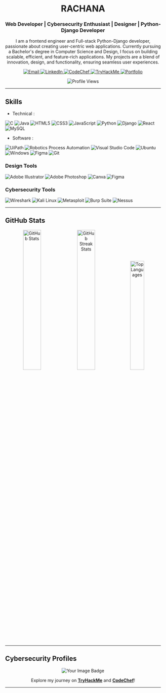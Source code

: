 <h1 align="center">RACHANA</h1>
<h3 align="center">Web Developer | Cybersecurity Enthusiast |  Designer | Python-Django Developer</h3>

<p align="center">
  I am a frontend engineer and Full-stack Python-Django developer, passionate about creating user-centric web applications. Currently pursuing a Bachelor's degree in Computer Science and Design, I focus on building scalable, efficient, and feature-rich applications. My projects are a blend of innovation, design, and functionality, ensuring seamless user experiences.
</p>

<div align="center">
  <a href="mailto:4al21cg043@gmail.com">
    <img src="https://img.shields.io/badge/Email-4al21cg043@gmail.com-orange" alt="Email">
  </a>
  <a href="https://www.linkedin.com/in/rachana-acharya-81390422a/">
    <img src="https://img.shields.io/badge/LinkedIn-Rachana-yellow" alt="LinkedIn">
  </a>
  <a href="https://www.codechef.com/users/rachanaacharya">
    <img src="https://img.shields.io/badge/CodeChef-rachanaacharya-purple" alt="CodeChef">
  </a>
  <a href="https://tryhackme.com/p/Acchu99">
    <img src="https://img.shields.io/badge/TryHackMe-Acchu99-green" alt="TryHackMe">
  </a>
  <a href="https://rachanaacharya.netlify.app/">
    <img src="https://img.shields.io/badge/Portfolio-rachanaacharya.netlify.app-blue" alt="Portfolio">
  </a>
  <p>
    <img src="https://komarev.com/ghpvc/?username=Rachu9&label=Profile%20views&color=0e75b6&style=flat" alt="Profile Views" />
  </p>
</div>

---

          
  ## Skills

- Technical :
  
![C](https://img.shields.io/badge/c-%2300599C.svg?style=for-the-badge&logo=c&logoColor=white) ![Java](https://img.shields.io/badge/java-%23ED8B00.svg?style=for-the-badge&logo=java&logoColor=white) ![HTML5](https://img.shields.io/badge/html5-%23E34F26.svg?style=for-the-badge&logo=html5&logoColor=white) ![CSS3](https://img.shields.io/badge/css3-%23777BB4.svg?style=for-the-badge&logo=css3&logoColor=white) ![JavaScript](https://img.shields.io/badge/javascript-%23323330.svg?style=for-the-badge&logo=javascript&logoColor=%23F7DF1E) ![Python](https://img.shields.io/badge/python-3670A0?style=for-the-badge&logo=python&logoColor=ffdd54) ![Django](https://img.shields.io/badge/django-%23092E20.svg?style=for-the-badge&logo=django&logoColor=white) ![React](https://img.shields.io/badge/react-%2320232a.svg?style=for-the-badge&logo=react&logoColor=%2361DAFB) ![MySQL](https://img.shields.io/badge/mysql-%2300f.svg?style=for-the-badge&logo=mysql&logoColor=white)



- Software :

![UiPath](https://img.shields.io/badge/Uipath-%2320232a.svg?style=for-the-badge&logo=UiPath&logoColor=white)
![Robotics Process Automation](https://img.shields.io/badge/RPA-%23ED8B00.svg?style=for-the-badge&logo=RPA&logoColor=white)
![Visual Studio Code](https://img.shields.io/badge/Visual%20Studio%20Code-0078d7.svg?style=for-the-badge&logo=visual-studio-code&logoColor=white)
![Ubuntu](https://img.shields.io/badge/Ubuntu-E95420?style=for-the-badge&logo=ubuntu&logoColor=white)
![Windows](https://img.shields.io/badge/Windows-0078D6?style=for-the-badge&logo=windows&logoColor=white)
![Figma](https://img.shields.io/badge/Figma-%23039BE5.svg?style=for-the-badge&logo=Figma)
![Git](https://img.shields.io/badge/git-%23F05033.svg?style=for-the-badge&logo=git&logoColor=white)


### Design Tools  
![Adobe Illustrator](https://img.shields.io/badge/adobe%20illustrator-%23FF9A00.svg?style=for-the-badge&logo=adobe-illustrator&logoColor=white) ![Adobe Photoshop](https://img.shields.io/badge/adobe%20photoshop-%2331A8FF.svg?style=for-the-badge&logo=adobe-photoshop&logoColor=white) ![Canva](https://img.shields.io/badge/canva-%2300C4CC.svg?style=for-the-badge&logo=canva&logoColor=white) ![Figma](https://img.shields.io/badge/figma-%2308A0E9.svg?style=for-the-badge&logo=figma&logoColor=white)



### Cybersecurity Tools  
![Wireshark](https://img.shields.io/badge/wireshark-%23000000.svg?style=for-the-badge&logo=wireshark&logoColor=white) ![Kali Linux](https://img.shields.io/badge/kali%20linux-%23000000.svg?style=for-the-badge&logo=kali-linux&logoColor=white) ![Metasploit](https://img.shields.io/badge/metasploit-%23000000.svg?style=for-the-badge&logo=metasploit&logoColor=white) ![Burp Suite](https://img.shields.io/badge/burp%20suite-%23000000.svg?style=for-the-badge&logo=burp-suite&logoColor=white) ![Nessus](https://img.shields.io/badge/nessus-%23000000.svg?style=for-the-badge&logo=nessus&logoColor=white)


 

---

## GitHub Stats

<div align="center">
  <img src="https://github-readme-stats.vercel.app/api?username=Rachu9&show_icons=true&locale=en&theme=tokyonight" alt="GitHub Stats" style="display:inline-block; width:34%" />
  <img src="https://github-readme-streak-stats.herokuapp.com/?user=Rachu9&theme=tokyonight" alt="GitHub Streak Stats" style="display:inline-block; width:34%" />
  <img src="https://github-readme-stats.vercel.app/api/top-langs/?username=Rachu9&layout=compact&theme=tokyonight" alt="Top Languages" style="display:inline-block; width:30%" />
</div>



---

## Cybersecurity Profiles

<div align="center">
<img src="https://tryhackme-badges.s3.amazonaws.com/RachuAcharya.png" alt="Your Image Badge" />
</div>

<p align="center">Explore my journey on <a href="https://tryhackme.com/p/Acchu99"><strong>TryHackMe</strong></a> and <a href="https://www.codechef.com/users/rachanaacharya"><strong>CodeChef</strong></a>!</p>

---

